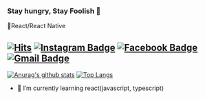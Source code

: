 ### Stay hungry, Stay Foolish 👋
📖React/React Native

[![Hits](https://hits.seeyoufarm.com/api/count/incr/badge.svg?url=https%3A%2F%2Fgithub.com%2Fjsh0128)](https://hits.seeyoufarm.com)
[![Instagram Badge](https://img.shields.io/badge/-Instagram-dd2a7b?style=flat-square&logo=instagram&logoColor=white&link=https://www.instagram.com/iiveryi/)](https://www.instagram.com/iiveryi/)
[![Facebook Badge](https://img.shields.io/badge/-Facebook-1877f2?style=flat-square&logo=facebook&logoColor=white&link=hhttps://www.facebook.com/profile.php?id=100053585083287)](https://www.facebook.com/profile.php?id=100053585083287)
[![Gmail Badge](https://img.shields.io/badge/-Gmail-c14438?style=flat-square&logo=Gmail&logoColor=white&link=mailto:junghunsung01@gmail.com)](mailto:junghunsung01@gmail.com) 
<br/>
-------------------

[![Anurag's github stats](https://github-readme-stats.vercel.app/api?username=jsh0128&count_private=true&hide_border=true)](https://github.com/anuraghazra/github-readme-stats)
[![Top Langs](https://github-readme-stats.vercel.app/api/top-langs/?username=jsh0128&)](https://github.com/anuraghazra/github-readme-stats)


- 🌱 I’m currently learning react(javascript, typescript)
<!--
**jsh0128/jsh0128** is a ✨ _special_ ✨ repository because its `README.md` (this file) appears on your GitHub profile.

Here are some ideas to get you started:

- 🔭 I’m currently working on ...
- 👯 I’m looking to collaborate on ...
- 🤔 I’m looking for help with ...
- 💬 Ask me about ...
- 📫 How to reach me: ...
- 😄 Pronouns: ...
- ⚡ Fun fact: ...
-->
